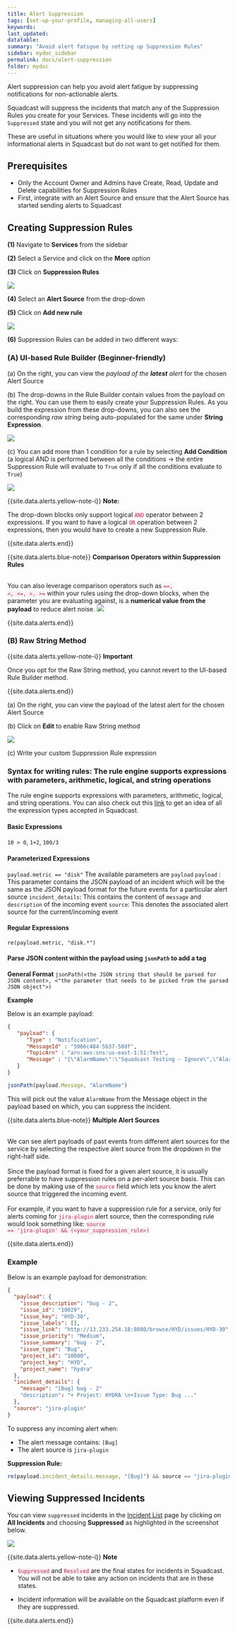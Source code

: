 ```yaml
---
title: Alert Suppression
tags: [set-up-your-profile, managing-all-users]
keywords: 
last_updated: 
datatable: 
summary: "Avoid alert fatigue by setting up Suppression Rules"
sidebar: mydoc_sidebar
permalink: docs/alert-suppression
folder: mydoc
---
```


Alert suppression can help you avoid alert fatigue by suppressing notifications for non-actionable alerts. 

Squadcast will suppress the incidents that match any of the Suppression Rules you create for your Services. These incidents will go into the `Suppressed` state and you will not get any notifications for them.

These are useful in situations where you would like to *view* your all your informational alerts in Squadcast but do not want to get notified for them. 

## Prerequisites

- Only the Account Owner and Admins have Create, Read, Update and Delete capabilities for Suppression Rules
- First, integrate with an Alert Source and ensure that the Alert Source has started sending alerts to Squadcast

## Creating Suppression Rules

**(1)** Navigate to **Services** from the sidebar

**(2)** Select a Service and click on the **More** option

**(3)** Click on **Suppression Rules**

![](images/alert_suppression_1_new.png)

**(4)** Select an **Alert Source** from the drop-down 

**(5)** Click on **Add new rule**

![](images/alert_suppression_2_new.png)

**(6)** Suppression Rules can be added in two different ways:

### (A) UI-based Rule Builder (Beginner-friendly)

(a) On the right, you can view the *payload of the **latest** alert* for the chosen Alert Source 

(b) The drop-downs in the Rule Builder contain values from the payload on the right. You can use them to easily create your Suppression Rules. As you build the expression from these drop-downs, you can also see the corresponding *raw string* being auto-populated for the same under **String Expression**. 

![](images/alert_suppression_3_new.png)

(c) You can add more than 1 condition for a rule by selecting **Add Condition** (a logical AND is performed between all the conditions -> the entire Suppression Rule will evaluate to `True` only if all the conditions evaluate to `True`)

![](images/alert_suppression_4_new.png)

{{site.data.alerts.yellow-note-i}}
<b>Note:</b>
<br/><p>The drop-down blocks only support logical <code class="highlighter-rouge" style="color: #c7254e; background-color: #f9f2f4 !important;">AND</code> operator between 2 expressions. If you want to have a logical <code class="highlighter-rouge" style="color: #c7254e; background-color: #f9f2f4 !important;">OR</code> operation between 2 expressions, then you would have to create a new Suppression Rule.</p>
{{site.data.alerts.end}}

{{site.data.alerts.blue-note}}
<b>Comparison Operators within Suppression Rules</b>
<br/><br/><p>You can also leverage comparison operators such as <code class="highlighter-rouge" style="color: #c7254e; background-color: #f9f2f4 !important;">==, <, <=, >, >=</code> within your rules using the drop-down blocks, when the parameter you are evaluating against, is a <b>numerical value from the payload</b> to reduce alert noise.
<img src="images/alert_suppression_7_new.png"></p>
{{site.data.alerts.end}}

### (B) Raw String Method

{{site.data.alerts.yellow-note-i}}
<b>Important</b>
<br/><p>Once you opt for the Raw String method, you cannot revert to the UI-based Rule Builder method.</p>
{{site.data.alerts.end}}

(a) On the right, you can view the payload of the latest alert for the chosen Alert Source

(b) Click on **Edit** to enable Raw String method

![](images/alert_suppression_5_new.png)

(c) Write your custom Suppression Rule expression

### Syntax for writing rules: The rule engine supports expressions with parameters, arithmetic, logical, and string operations

The rule engine supports expressions with parameters, arithmetic, logical, and string operations. You can also check out this [link](https://regex101.com/) to get an idea of all the expression types accepted in Squadcast. 

#### Basic Expressions

   `10 > 0`, `1+2`, `100/3`

#### Parameterized Expressions

   `payload.metric == "disk"`
      The available parameters are `payload`
            `payload` : This parameter contains the JSON payload of an incident which will be the same as the JSON payload format for the future events for a particular alert source 
            `incident_details`: This contains the content of `message` and `description` of the incoming event
            `source`: This denotes the associated alert source for the current/incoming event

#### Regular Expressions

   `re(payload.metric, "disk.*")`

#### Parse JSON content within the payload using `jsonPath` to add a tag

**General Format** 
`jsonPath(<the JSON string that should be parsed for JSON content>, <"the parameter that needs to be picked from the parsed JSON object">)`

**Example**

Below is an example payload:

```json
{
   "payload": {  
      "Type" : "Notification",
      "MessageId" : "5966c484-5b37-58df",
      "TopicArn" : "arn:aws:sns:us-east-1:51:Test",
      "Message" : "{\"AlarmName\":\"Squadcast Testing - Ignore\",\"AlarmDescription\":\"Created from EC2 Console\"}"
   }
}
```

```javascript
jsonPath(payload.Message, "AlarmName")
```

This will pick out the value `AlarmName` from the Message object in the payload based on which, you can suppress the incident.

{{site.data.alerts.blue-note}}
<b>Multiple Alert Sources</b>
<br/><br/><p>We can see alert payloads of past events from different alert sources for the service by selecting the respective alert source from the dropdown in the right-half side.
<br/><br/>
Since the payload format is fixed for a given alert source, it is usually preferrable to have suppression rules on a per-alert source basis. This can be done by making use of the <code class="highlighter-rouge" style="color: #c7254e; background-color: #f9f2f4 !important;">source</code> field which lets you know the alert source that triggered the incoming event.
<br/><br/>
For example, if you want to have a suppression rule for a service, only for alerts coming for <code class="highlighter-rouge" style="color: #c7254e; background-color: #f9f2f4 !important;">jira-plugin</code> alert source, then the corresponding rule would look something like: <code class="highlighter-rouge" style="color: #c7254e; background-color: #f9f2f4 !important;">source == 'jira-plugin' && (&lt;your_suppression_rule&gt;)</code></p>
{{site.data.alerts.end}}

### Example

Below is an example payload for demonstration:

```json
{
  "payload": {
    "issue_description": "bug - 2",
    "issue_id": "10029",
    "issue_key": "HYD-30",
    "issue_labels": [],
    "issue_link": "http://13.233.254.18:8080/browse/HYD/issues/HYD-30",
    "issue_priority": "Medium",
    "issue_summary": "bug - 2",
    "issue_type": "Bug",
    "project_id": "10000",
    "project_key": "HYD",
    "project_name": "hydra"
  },
  "incident_details": {
    "message": "[Bug] bug - 2"
    "description": "+ Project: HYDRA \n+Issue Type: Bug ..."
  },
  "source": "jira-plugin"
}
```

To suppress any incoming alert when:
 - The alert message contains: `[Bug]`
 - The alert source is `jira-plugin`

**Suppression Rule:**

```javascript
re(payload.incident_details.message, "[Bug]") && source == "jira-plugin"
```

## Viewing Suppressed Incidents

You can view `suppressed` incidents in the [Incident List](https://support.squadcast.com/docs/incident-list-table-view) page by clicking on **All Incidents** and choosing **Suppressed** as highlighted in the screenshot below.

![](images/alert_suppression_6_new.png)


{{site.data.alerts.yellow-note-i}}
<b>Note</b>
<br/><p><ul><li><code class="highlighter-rouge" style="color: #c7254e; background-color: #f9f2f4 !important;">Suppressed</code> and <code class="highlighter-rouge" style="color: #c7254e; background-color: #f9f2f4 !important;">Resolved</code> are the final states for incidents in Squadcast. You will not be able to take any action on incidents that are in these states.</li>
<li>Incident information will be available on the Squadcast platform even if they are suppressed.</li></ul></p>
{{site.data.alerts.end}}